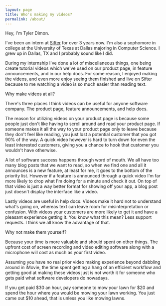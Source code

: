 ```yaml
---
layout: page
title: Who's making my videos?
permalink: /about/
---
```


Hey, I'm Tyler Dimon.

I've been an intern at <a href="https://sifterapp.com">Sifter</a> for over 3 years now. I'm also a sophomore in college at the University of Texas at Dallas majoring in Computer Science. I grew up in Dallas, TX and I probably sound like I did.

During my internship I've done a lot of miscellaneous things, one being create tutorial videos which we've used on our product page, in feature announcements, and in our help docs. For some reason, I enjoyed making the videos, and even more enjoy seeing them finished and live on Sifter because to me watching a video is so much easier than reading text.

Why make videos at all?

There's three places I think videos can be useful for anyone software company. The product page, feature announcements, and help docs.

The reason for utilizing videos on your product page is because some people just don't like having to scroll around and read your product page. If someone makes it all the way to your product page only to leave because they don't feel like reading, you just lost a potential customer that you got 90% of the way. A quick video however is hard to turn down for even the least interested customers, giving you a chance to hook that customer you wouldn't have otherwise.

A lot of software success happens through word of mouth. We all have too many blog posts that we want to read, so when we find one and all it announces is a new feature, at least for me, it goes to the bottom of the priority list. However if a feature is announced through a quick video I'm far more likely to drop what I'm doing for a minute and check it out. On top of that video is just a way better format for showing off your app, a blog post just doesn't display the interface like a video.

Lastly videos are useful in help docs. Videos make it hard not to understand what's going on, whereas text can leave room for misinterpretation or confusion. With videos your customers are more likely to get it and have a pleasant experience getting it. You know what this mean? Less support requests. I think we all know the advantage of that.

Why not make them yourself?

Because your time is more valuable and should spent on other things. The upfront cost of screen recording and video editing software along with a microphone will cost as much as your first video.

Assuming you have no real prior video making experience beyond dabbling around in iMovie, the time spent getting a hang of an efficient workflow and getting good at making these videos just is not worth it for someone who gets paid what software developers do nowadays.

If you get paid $30 an hour, pay someone to mow your lawn for $20 and spend the hour where you would be mowing your lawn working. You just came out $10 ahead, that is unless you like mowing lawns.
